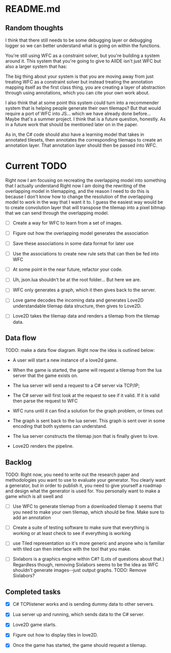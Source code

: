 README.md
==========================================================================
## Random thoughts 

I think that there still needs to be some debugging layer or debugging logger so we can better understand what is going on within the functions.

You're still using WFC as a constraint solver, but you're building a system around it. 
This system that you're going to give to AIIDE isn't just WFC but also a larger system that has:


The big thing about your system is that you are moving away from just treating WFC as a constraint solver but instead treating the annotation mapping itself as the first class thing, you are creating a layer of abstraction through using annotations, which you can cite your own work about.

I also think that at some point this system could turn into a recommender system that is helping people generate their own tilemaps? But that would require a port of WFC into JS... which we have already done before... Maybe that's a summer project.
I think that is a future question, honestly. As in a future work that should be mentioned later on in the paper.

As in, the C# code should also have a learning model that takes in annotated tilesets, then annotates the 
corresponding tilemaps to create an annotation layer. 
That annotation layer should then be passed into WFC. 

# Current TODO

Right now I am focusing on recreating the overlapping model into something that I actually understand
Right now I am doing the rewriting of the overlapping model in tilemapping, and the reason I need to do this is because I don't know how to change the resolution of the overlapping model to work in the way that I want it to.
I guess the easiest way would be to create convolution layer that will transpose the tilemap into a pixel bitmap that we can send through the overlapping model.

- [ ] Create a way for WFC to learn from a set of images.

- [ ] Figure out how the overlapping model generates the association
- [ ] Save these associations in some data format for later use
- [ ] Use the associations to create new rule sets that can then be fed into WFC

- [ ] At some point in the near future, refactor your code.
- [ ] Uh, json.lua shouldn't be at the root folder... But here we are.
- [ ] WFC only generates a graph, which it then gives back to the server.
- [ ] Love game decodes the incoming data and generates Love2D understandable tilemap data structure, then gives to Love2D.
- [ ] Love2D takes the tilemap data and renders a tilemap from the tilemap data.

## Data flow

TODO: make a data flow diagram.
Right now the idea is outlined below:

- A user will start a new instance of a love2d game.

- When the game is started, the game will request a tilemap from the lua server that the game exists on.

- The lua server will send a request to a C# server via TCP/IP; 

- The C# server will first look at the request to see if it valid.
If it is valid then parse the request to WFC

- WFC runs until it can find a solution for the graph problem, or times out

- The graph is sent back to the lua server. This graph is sent over in some encoding that both systems can understand.

- The lua server constructs the tilemap json that is finally given to love.

- Love2D renders the pipeline. 

## Backlog

TODO: Right now, you need to write out the research paper and methodologies you want to use to evaluate your generator. You clearly want a generator, but in order to publish it, you need to give yourself a roadmap and design what the generator is used for. 
You personally want to make a game which is all swell and 

- [ ] Use WFC to generate tilemap from a downloaded tilemap
it seems that you need to make your own tilemap, which should be fine. 
Make sure to add an annotation 

- [ ] Create a suite of testing software to make sure that everything is working or at least check to see if everything is working

- [ ] use Tiled representation so it's more generic and anyone who is familiar with tiled can then interface with the tool that you make.

- [ ] Sixlabors is a graphics engine within C#? (Lots of questions about that.) Regardless though, removing Sixlabors seems to be the idea as WFC shouldn't generate images--just output graphs. TODO: Remove Sixlabors?

## Completed tasks

- [x] C# TCPlistener works and is sending dummy data to other servers.
- [x] Lua server up and running, which sends data to the C# server.
- [x] Love2D game starts.

- [x] Figure out how to display tiles in love2D.
- [x] Once the game has started, the game should request a tilemap.
